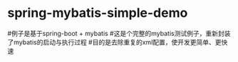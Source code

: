 # spring-mybatis-simple-demo
#例子是基于spring-boot + mybatis
#这是个完整的mybatis测试例子，重新封装了mybatis的启动与执行过程
#目的是去除重复的xml配置，使开发更简单、更快速

